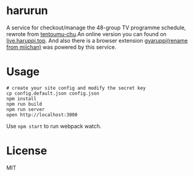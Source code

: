 harurun
=====================

A service for checkout/manage the 48-group TV programme schedule, rewrote from [tentoumu-chu](https://github.com/larvata-discontinued-repos/tentoumu-chu).An online version you can found on [live.haruppi.top](http://live.haruppi.top). And also there is a browser extension  [gyaruppi(rename from miichan)](https://github.com/larvata/gyaruppi) was powered by this service.

Usage
=====

```
# create your site config and modify the secret key 
cp config.default.json config.json
npm install
npm run build
npm run server
open http://localhost:3000
```
Use `npm start` to run webpack watch.

License
=======

MIT
